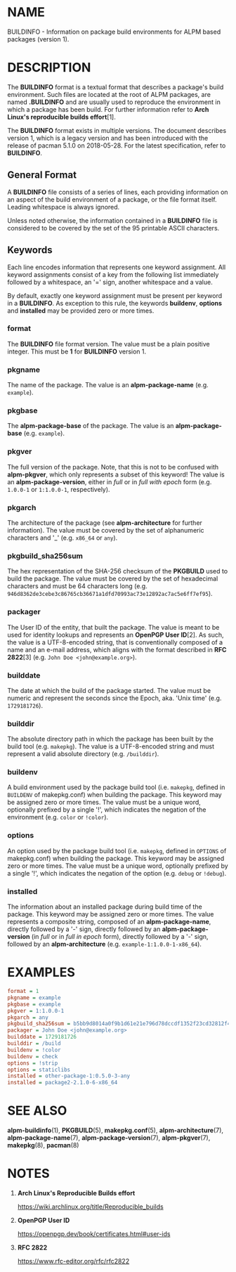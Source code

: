 # NAME

BUILDINFO - Information on package build environments for ALPM based packages (version 1).

# DESCRIPTION

The **BUILDINFO** format is a textual format that describes a package's build environment.
Such files are located at the root of ALPM packages, are named **.BUILDINFO** and are usually used to reproduce the environment in which a package has been build.
For further information refer to **Arch Linux's reproducible builds effort**[1].

The **BUILDINFO** format exists in multiple versions.
The document describes version 1, which is a legacy version and has been introduced with the release of pacman 5.1.0 on 2018-05-28.
For the latest specification, refer to **BUILDINFO**.

## General Format

A **BUILDINFO** file consists of a series of lines, each providing information on an aspect of the build environment of a package, or the file format itself.
Leading whitespace is always ignored.

Unless noted otherwise, the information contained in a **BUILDINFO** file is considered to be covered by the set of the 95 printable ASCII characters.

## Keywords

Each line encodes information that represents one keyword assignment.
All keyword assignments consist of a key from the following list immediately followed by a whitespace, an '=' sign, another whitespace and a value.

By default, exactly one keyword assignment must be present per keyword in a **BUILDINFO**.
As exception to this rule, the keywords **buildenv**, **options** and **installed** may be provided zero or more times.

### format

The **BUILDINFO** file format version.
The value must be a plain positive integer.
This must be **1** for **BUILDINFO** version 1.

### pkgname

The name of the package.
The value is an **alpm-package-name** (e.g. `example`).

### pkgbase

The **alpm-package-base** of the package.
The value is an **alpm-package-base** (e.g. `example`).

### pkgver

The full version of the package.
Note, that this is not to be confused with **alpm-pkgver**, which only represents a subset of this keyword!
The value is an **alpm-package-version**, either in *full* or in *full with epoch* form (e.g. `1.0.0-1` or `1:1.0.0-1`, respectively).

### pkgarch

The architecture of the package (see **alpm-architecture** for further information).
The value must be covered by the set of alphanumeric characters and '_' (e.g. `x86_64` or `any`).

### pkgbuild_sha256sum

The hex representation of the SHA-256 checksum of the **PKGBUILD** used to build the package.
The value must be covered by the set of hexadecimal characters and must be 64 characters long (e.g. `946d8362de3cebe3c86765cb36671a1dfd70993ac73e12892ac7ac5e6ff7ef95`).

### packager

The User ID of the entity, that built the package.
The value is meant to be used for identity lookups and represents an **OpenPGP User ID**[2].
As such, the value is a UTF-8-encoded string, that is conventionally composed of a name and an e-mail address, which aligns with the format described in **RFC 2822**[3] (e.g. `John Doe <john@example.org>`).

### builddate

The date at which the build of the package started.
The value must be numeric and represent the seconds since the Epoch, aka. 'Unix time' (e.g. `1729181726`).

### builddir

The absolute directory path in which the package has been built by the build tool (e.g. `makepkg`).
The value is a UTF-8-encoded string and must represent a valid absolute directory (e.g. `/builddir`).

### buildenv

A build environment used by the package build tool (i.e. `makepkg`, defined in `BUILDENV` of makepkg.conf) when building the package.
This keyword may be assigned zero or more times.
The value must be a unique word, optionally prefixed by a single '!', which indicates the negation of the environment (e.g. `color` or `!color`).

### options

An option used by the package build tool (i.e. `makepkg`, defined in `OPTIONS` of makepkg.conf) when building the package.
This keyword may be assigned zero or more times.
The value must be a unique word, optionally prefixed by a single '!', which indicates the negation of the option (e.g. `debug` or `!debug`).

### installed

The information about an installed package during build time of the package.
This keyword may be assigned zero or more times.
The value represents a composite string, composed of an **alpm-package-name**, directly followed by a '-' sign, directly followed by an **alpm-package-version** (in *full* or in *full in epoch* form), directly followed by a '-' sign, followed by an **alpm-architecture** (e.g. `example-1:1.0.0-1-x86_64`).

# EXAMPLES

```ini
format = 1
pkgname = example
pkgbase = example
pkgver = 1:1.0.0-1
pkgarch = any
pkgbuild_sha256sum = b5bb9d8014a0f9b1d61e21e796d78dccdf1352f23cd32812f4850b878ae4944c
packager = John Doe <john@example.org>
builddate = 1729181726
builddir = /build
buildenv = !color
buildenv = check
options = !strip
options = staticlibs
installed = other-package-1:0.5.0-3-any
installed = package2-2.1.0-6-x86_64
```

# SEE ALSO

**alpm-buildinfo**(1), **PKGBUILD**(5), **makepkg.conf**(5), **alpm-architecture**(7), **alpm-package-name**(7), **alpm-package-version**(7), **alpm-pkgver**(7), **makepkg**(8), **pacman**(8)

# NOTES

1. **Arch Linux's Reproducible Builds effort**

   https://wiki.archlinux.org/title/Reproducible_builds

2. **OpenPGP User ID**

   https://openpgp.dev/book/certificates.html#user-ids

3. **RFC 2822**

   https://www.rfc-editor.org/rfc/rfc2822
